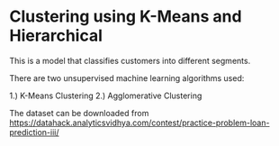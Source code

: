 # Clustering using K-Means and Hierarchical

This is a model that classifies customers into different segments.

There are two unsupervised machine learning algorithms used:

1.) K-Means Clustering
2.) Agglomerative Clustering

The dataset can be downloaded from https://datahack.analyticsvidhya.com/contest/practice-problem-loan-prediction-iii/
